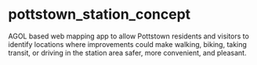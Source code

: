 # pottstown_station_concept
AGOL based web mapping app to  allow Pottstown residents and visitors to identify locations where improvements could make walking, biking, taking transit, or driving in the station area safer, more convenient, and pleasant. 
